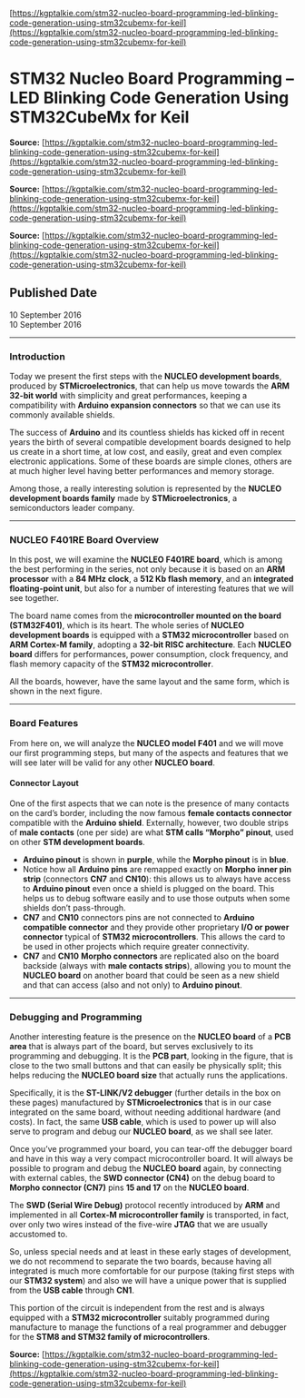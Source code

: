 [https://kgptalkie.com/stm32-nucleo-board-programming-led-blinking-code-generation-using-stm32cubemx-for-keil](https://kgptalkie.com/stm32-nucleo-board-programming-led-blinking-code-generation-using-stm32cubemx-for-keil)

# STM32 Nucleo Board Programming – LED Blinking Code Generation Using STM32CubeMx for Keil

**Source:** [https://kgptalkie.com/stm32-nucleo-board-programming-led-blinking-code-generation-using-stm32cubemx-for-keil](https://kgptalkie.com/stm32-nucleo-board-programming-led-blinking-code-generation-using-stm32cubemx-for-keil)

**Source:** [https://kgptalkie.com/stm32-nucleo-board-programming-led-blinking-code-generation-using-stm32cubemx-for-keil](https://kgptalkie.com/stm32-nucleo-board-programming-led-blinking-code-generation-using-stm32cubemx-for-keil)

**Source:** [https://kgptalkie.com/stm32-nucleo-board-programming-led-blinking-code-generation-using-stm32cubemx-for-keil](https://kgptalkie.com/stm32-nucleo-board-programming-led-blinking-code-generation-using-stm32cubemx-for-keil)

## Published Date

10 September 2016  
10 September 2016

---

### Introduction

Today we present the first steps with the **NUCLEO development boards**, produced by **STMicroelectronics**, that can help us move towards the **ARM 32-bit world** with simplicity and great performances, keeping a compatibility with **Arduino expansion connectors** so that we can use its commonly available shields.

The success of **Arduino** and its countless shields has kicked off in recent years the birth of several compatible development boards designed to help us create in a short time, at low cost, and easily, great and even complex electronic applications. Some of these boards are simple clones, others are at much higher level having better performances and memory storage.

Among those, a really interesting solution is represented by the **NUCLEO development boards family** made by **STMicroelectronics**, a semiconductors leader company.

---

### NUCLEO F401RE Board Overview

In this post, we will examine the **NUCLEO F401RE board**, which is among the best performing in the series, not only because it is based on an **ARM processor** with a **84 MHz clock**, a **512 Kb flash memory**, and an **integrated floating-point unit**, but also for a number of interesting features that we will see together.

The board name comes from the **microcontroller mounted on the board (STM32F401)**, which is its heart. The whole series of **NUCLEO development boards** is equipped with a **STM32 microcontroller** based on **ARM Cortex-M family**, adopting a **32-bit RISC architecture**. Each **NUCLEO board** differs for performances, power consumption, clock frequency, and flash memory capacity of the **STM32 microcontroller**.

All the boards, however, have the same layout and the same form, which is shown in the next figure.

---

### Board Features

From here on, we will analyze the **NUCLEO model F401** and we will move our first programming steps, but many of the aspects and features that we will see later will be valid for any other **NUCLEO board**.

#### Connector Layout

One of the first aspects that we can note is the presence of many contacts on the card’s border, including the now famous **female contacts connector** compatible with the **Arduino shield**. Externally, however, two double strips of **male contacts** (one per side) are what **STM calls “Morpho” pinout**, used on other **STM development boards**.

- **Arduino pinout** is shown in **purple**, while the **Morpho pinout** is in **blue**.
- Notice how all **Arduino pins** are remapped exactly on **Morpho inner pin strip** (connectors **CN7** and **CN10**): this allows us to always have access to **Arduino pinout** even once a shield is plugged on the board. This helps us to debug software easily and to use those outputs when some shields don’t pass-through.
- **CN7** and **CN10** connectors pins are not connected to **Arduino compatible connector** and they provide other proprietary **I/O or power connector** typical of **STM32 microcontrollers**. This allows the card to be used in other projects which require greater connectivity.
- **CN7** and **CN10** **Morpho connectors** are replicated also on the board backside (always with **male contacts strips**), allowing you to mount the **NUCLEO board** on another board that could be seen as a new shield and that can access (also and not only) to **Arduino pinout**.

---

### Debugging and Programming

Another interesting feature is the presence on the **NUCLEO board** of a **PCB area** that is always part of the board, but serves exclusively to its programming and debugging. It is the **PCB part**, looking in the figure, that is close to the two small buttons and that can easily be physically split; this helps reducing the **NUCLEO board size** that actually runs the applications.

Specifically, it is the **ST-LINK/V2 debugger** (further details in the box on these pages) manufactured by **STMicroelectronics** that is in our case integrated on the same board, without needing additional hardware (and costs). In fact, the same **USB cable**, which is used to power up will also serve to program and debug our **NUCLEO board**, as we shall see later.

Once you’ve programmed your board, you can tear-off the debugger board and have in this way a very compact microcontroller board. It will always be possible to program and debug the **NUCLEO board** again, by connecting with external cables, the **SWD connector (CN4)** on the debug board to **Morpho connector (CN7)** pins **15 and 17** on the **NUCLEO board**.

The **SWD (Serial Wire Debug)** protocol recently introduced by **ARM** and implemented in all **Cortex-M microcontroller family** is transported, in fact, over only two wires instead of the five-wire **JTAG** that we are usually accustomed to.

So, unless special needs and at least in these early stages of development, we do not recommend to separate the two boards, because having all integrated is much more comfortable for our purpose (taking first steps with our **STM32 system**) and also we will have a unique power that is supplied from the **USB cable** through **CN1**.

This portion of the circuit is independent from the rest and is always equipped with a **STM32 microcontroller** suitably programmed during manufacture to manage the functions of a real programmer and debugger for the **STM8 and STM32 family of microcontrollers**.

**Source:** [https://kgptalkie.com/stm32-nucleo-board-programming-led-blinking-code-generation-using-stm32cubemx-for-keil](https://kgptalkie.com/stm32-nucleo-board-programming-led-blinking-code-generation-using-stm32cubemx-for-keil)